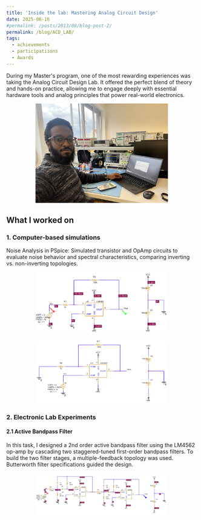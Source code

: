 ```yaml
---
title: 'Inside the lab: Mastering Analog Circuit Design'
date: 2025-06-16
#permalink: /posts/2013/08/blog-post-2/
permalink: /blog/ACD_LAB/
tags:
  - achievements
  - participatiions
  - Awards
---
```


During my Master's program, one of the most rewarding experiences was taking the Analog Circuit Design Lab. It offered the perfect blend of theory and hands-on practice, allowing me to engage deeply with essential hardware tools and analog principles that power real-world electronics.


  <p align="center">
    <img src="/images/acd1.jpg" alt="ACD" width="350"/>
  </p>

## What I worked on

### 1. Computer-based simulations
  Noise Analysis in PSpice: Simulated transistor and OpAmp circuits to evaluate noise behavior and spectral characteristics, comparing inverting vs. non-inverting topologies.
  <p align="center">
    <img src="/images/inverting_amp.png" alt="ACD" width="350"/>
  </p>
  <p align="center">
    <img src="/images/non_inv_amp.png" alt="ACD" width="350"/>
  </p>


### 2. Electronic Lab Experiments

#### 2.1 Active Bandpass Filter

In this task, I designed a 2nd order active bandpass filter using the LM4562 op-amp by cascading two staggered-tuned first-order bandpass filters. To build the two filter stages, a multiple-feedback topology was used. Butterworth filter specifications guided the design.

<p align="center">
  <img src="/images/2order_bandpass.jpg" alt="2nd Order Bandpass Filter" width="350"/>
</p>


